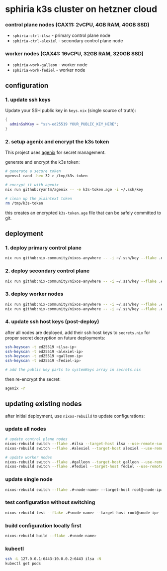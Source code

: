 # sphiria k3s cluster on hetzner cloud

### control plane nodes (CAX11: 2vCPU, 4GB RAM, 40GB SSD)
- `sphiria-ctrl-ilsa` - primary control plane node
- `sphiria-ctrl-alexiel` - secondary control plane node

### worker nodes (CAX41: 16vCPU, 32GB RAM, 320GB SSD)
- `sphiria-work-galleon` - worker node
- `sphiria-work-fediel` - worker node

## configuration

### 1. update ssh keys

Update your SSH public key in `keys.nix` (single source of truth):

```nix
{
  adminSshKey = "ssh-ed25519 YOUR_PUBLIC_KEY_HERE";
}
```

### 2. setup agenix and encrypt the k3s token

This project uses [agenix](https://github.com/ryantm/agenix) for secret management. 

generate and encrypt the k3s token:

```bash
# generate a secure token
openssl rand -hex 32 > /tmp/k3s-token

# encrypt it with agenix
nix run github:ryantm/agenix -- -e k3s-token.age -i ~/.ssh/key

# clean up the plaintext token
rm /tmp/k3s-token
```

this creates an encrypted `k3s-token.age` file that can be safely committed to git.

## deployment


### 1. deploy primary control plane

```bash
nix run github:nix-community/nixos-anywhere -- -i ~/.ssh/key --flake .#ilsa --target-host ilsa
```

### 2. deploy secondary control plane

```bash
nix run github:nix-community/nixos-anywhere -- -i ~/.ssh/key --flake .#alexiel --target-host alexiel
```

### 3. deploy worker nodes

```bash
nix run github:nix-community/nixos-anywhere -- -i ~/.ssh/key --flake .#galleon --target-host galleon
nix run github:nix-community/nixos-anywhere -- -i ~/.ssh/key --flake .#fediel --target-host fediel
```

### 4. update ssh host keys (post-deploy)

after all nodes are deployed, add their ssh host keys to `secrets.nix` for proper secret decryption on future deployments:

```bash
ssh-keyscan -t ed25519 <ilsa-ip>
ssh-keyscan -t ed25519 <alexiel-ip>
ssh-keyscan -t ed25519 <galleon-ip>
ssh-keyscan -t ed25519 <fediel-ip>

# add the public key parts to systemKeys array in secrets.nix
```

then re-encrypt the secret:

```bash
agenix -r
```

## updating existing nodes

after initial deployment, use `nixos-rebuild` to update configurations:

### update all nodes

```bash
# update control plane nodes
nixos-rebuild switch --flake .#ilsa --target-host ilsa --use-remote-sudo
nixos-rebuild switch --flake .#alexiel --target-host alexiel --use-remote-sudo

# update worker nodes  
nixos-rebuild switch --flake .#galleon --target-host galleon --use-remote-sudo
nixos-rebuild switch --flake .#fediel --target-host fediel --use-remote-sudo
```

### update single node

```bash
nixos-rebuild switch --flake .#<node-name> --target-host root@<node-ip> --use-remote-sudo
```

### test configuration without switching

```bash
nixos-rebuild test --flake .#<node-name> --target-host root@<node-ip> --use-remote-sudo
```

### build configuration locally first

```bash
nixos-rebuild build --flake .#<node-name>
```

### kubectl
```bash
ssh -L 127.0.0.1:6443:10.0.0.2:6443 ilsa -N
kubectl get pods
```